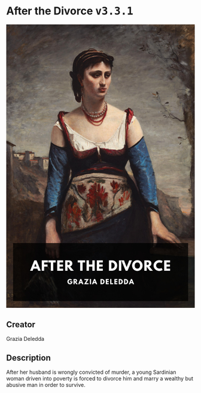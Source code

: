 
# After the Divorce <kbd>v3.3.1</kbd>

<center>
  <img src="./cover-1024.jpg"/>
</center>

## Creator
Grazia Deledda

## Description
After her husband is wrongly convicted of murder, a young Sardinian woman driven into poverty is forced to divorce him and marry a wealthy but abusive man in order to survive.
